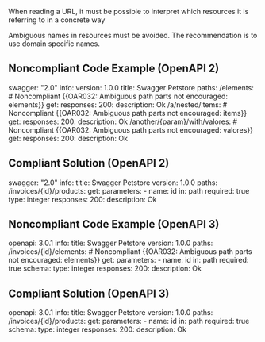 When reading a URL, it must be possible to interpret which resources it is referring to in a concrete way

Ambiguous names in resources must be avoided. The recommendation is to use domain specific names.

Noncompliant Code Example (OpenAPI 2)
-------------------------------------

  swagger: "2.0"
  info:
    version: 1.0.0
    title: Swagger Petstore
  paths:
    /elements: \# Noncompliant {{OAR032: Ambiguous path parts not encouraged: elements}}
      get:
        responses:
          200:
            description: Ok
    /a/nested/items: \# Noncompliant {{OAR032: Ambiguous path parts not encouraged: items}}
      get:
        responses:
          200:
            description: Ok
    /another/{param}/with/valores: \# Noncompliant {{OAR032: Ambiguous path parts not encouraged: valores}}
      get:
        responses:
          200:
            description: Ok

Compliant Solution (OpenAPI 2)
------------------------------

swagger: "2.0"
info:
  title: Swagger Petstore
  version: 1.0.0
paths:
  /invoices/{id}/products:
    get:
      parameters:
        - name: id
          in: path
          required: true
          type: integer
      responses:
        200:
          description: Ok

Noncompliant Code Example (OpenAPI 3)
-------------------------------------

openapi: 3.0.1
info:
  title: Swagger Petstore
  version: 1.0.0
paths:
  /invoices/{id}/elements: \# Noncompliant {{OAR032: Ambiguous path parts not encouraged: elements}}
    get:
      parameters:
      - name: id
        in: path
        required: true
        schema:
          type: integer
      responses:
        200:
          description: Ok

Compliant Solution (OpenAPI 3)
------------------------------

openapi: 3.0.1
info:
  title: Swagger Petstore
  version: 1.0.0
paths:
  /invoices/{id}/products:
    get:
      parameters:
      - name: id
        in: path
        required: true
        schema:
          type: integer
      responses:
        200:
          description: Ok